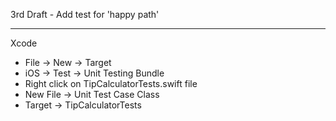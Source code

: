 3rd Draft - Add test for 'happy path'

- - - - 

Xcode

* File -> New -> Target
* iOS -> Test -> Unit Testing Bundle
* Right click on TipCalculatorTests.swift file
* New File -> Unit Test Case Class
* Target -> TipCalculatorTests
